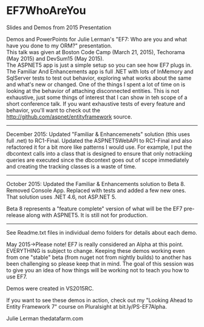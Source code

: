 # EF7WhoAreYou
Slides and Demos from 2015 Presentation

Demos and PowerPoints for Julie Lerman's "EF7: Who are you and what have you done to my ORM?" presentation.  
This talk was given at Boston Code Camp (March 21, 2015), Techorama (May 2015) and DevSum15 (May 2015).  
The ASPNET5 app is just a simple setup so you can see how EF7 plugs in.  
The Familiar And Enhancements app is full .NET with lots of InMemory and SqlServer tests to test out behavior, exploring what works about the same and what's new or changed. One of the things I spent a lot of time on is looking at the behavior of attaching disconnected entities. This is not exhaustive, just some things of interest that I can show in teh scope of a short conference talk. If you want exhaustive tests of every feature and behavior, you'll want to check out the http://github.com/aspnet/entityframework source.

****************************
December 2015: Updated "Familiar & Enhancemenets" solution (this uses full .net) to RC1-Final. Updated the ASPNET5WebAPI to RC1-Final and also refactored it for a bit more like patterns I would use. For example, I put the dbcontext calls into a class that is designed to ensure that only notracking queries are executed since the dbcontext goes out of scope immediately and creating the tracking classes is a waste of time. 
****************************
October 2015: Updated the Familiar & Enhancements solution to Beta 8. Removed Console App. Replaced with tests and added a few new ones. That solution uses .NET 4.6, not ASP.NET 5.

Beta 8 represents a "feature complete" version of what will be the EF7 pre-release along with ASPNET5. It is still not for production.
****************************

See Readme.txt files in individual demo folders for details about each demo.

May 2015->Please note! EF7 is really considered an Alpha at this point. EVERYTHING is subject to change. Keeping these demos working even from one "stable" beta (from nuget not from nightly builds) to another has been challenging so please keep that in mind. The goal of this session was to give you an idea of how things will be working not to teach you how to use EF7.

Demos were created in VS2015RC.

If you want to see these demos in action, check out my "Looking Ahead to Entity Framework 7" course on Pluralsight at bit.ly/PS-EF7Alpha.

Julie Lerman
thedatafarm.com
